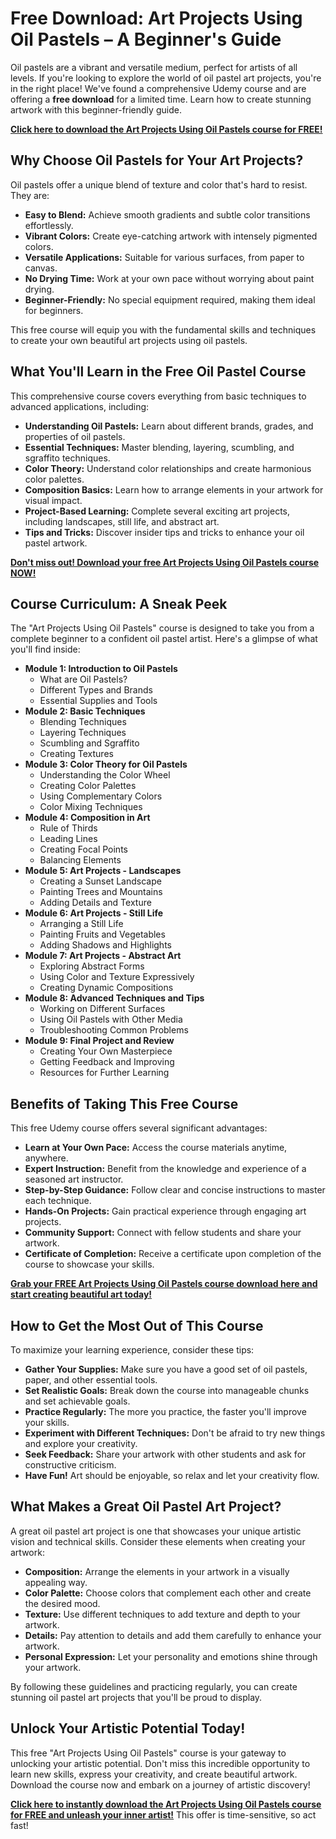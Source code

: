 # Free Download: Art Projects Using Oil Pastels – A Beginner's Guide

Oil pastels are a vibrant and versatile medium, perfect for artists of all levels. If you're looking to explore the world of oil pastel art projects, you're in the right place! We've found a comprehensive Udemy course and are offering a **free download** for a limited time. Learn how to create stunning artwork with this beginner-friendly guide.

[**Click here to download the Art Projects Using Oil Pastels course for FREE!**](https://udemywork.com/art-projects-using-oil-pastels)

## Why Choose Oil Pastels for Your Art Projects?

Oil pastels offer a unique blend of texture and color that's hard to resist. They are:

*   **Easy to Blend:** Achieve smooth gradients and subtle color transitions effortlessly.
*   **Vibrant Colors:** Create eye-catching artwork with intensely pigmented colors.
*   **Versatile Applications:** Suitable for various surfaces, from paper to canvas.
*   **No Drying Time:** Work at your own pace without worrying about paint drying.
*   **Beginner-Friendly:** No special equipment required, making them ideal for beginners.

This free course will equip you with the fundamental skills and techniques to create your own beautiful art projects using oil pastels.

## What You'll Learn in the Free Oil Pastel Course

This comprehensive course covers everything from basic techniques to advanced applications, including:

*   **Understanding Oil Pastels:** Learn about different brands, grades, and properties of oil pastels.
*   **Essential Techniques:** Master blending, layering, scumbling, and sgraffito techniques.
*   **Color Theory:** Understand color relationships and create harmonious color palettes.
*   **Composition Basics:** Learn how to arrange elements in your artwork for visual impact.
*   **Project-Based Learning:** Complete several exciting art projects, including landscapes, still life, and abstract art.
*   **Tips and Tricks:** Discover insider tips and tricks to enhance your oil pastel artwork.

[**Don't miss out! Download your free Art Projects Using Oil Pastels course NOW!**](https://udemywork.com/art-projects-using-oil-pastels)

## Course Curriculum: A Sneak Peek

The "Art Projects Using Oil Pastels" course is designed to take you from a complete beginner to a confident oil pastel artist. Here's a glimpse of what you'll find inside:

*   **Module 1: Introduction to Oil Pastels**
    *   What are Oil Pastels?
    *   Different Types and Brands
    *   Essential Supplies and Tools
*   **Module 2: Basic Techniques**
    *   Blending Techniques
    *   Layering Techniques
    *   Scumbling and Sgraffito
    *   Creating Textures
*   **Module 3: Color Theory for Oil Pastels**
    *   Understanding the Color Wheel
    *   Creating Color Palettes
    *   Using Complementary Colors
    *   Color Mixing Techniques
*   **Module 4: Composition in Art**
    *   Rule of Thirds
    *   Leading Lines
    *   Creating Focal Points
    *   Balancing Elements
*   **Module 5: Art Projects - Landscapes**
    *   Creating a Sunset Landscape
    *   Painting Trees and Mountains
    *   Adding Details and Texture
*   **Module 6: Art Projects - Still Life**
    *   Arranging a Still Life
    *   Painting Fruits and Vegetables
    *   Adding Shadows and Highlights
*   **Module 7: Art Projects - Abstract Art**
    *   Exploring Abstract Forms
    *   Using Color and Texture Expressively
    *   Creating Dynamic Compositions
*   **Module 8: Advanced Techniques and Tips**
    *   Working on Different Surfaces
    *   Using Oil Pastels with Other Media
    *   Troubleshooting Common Problems
*   **Module 9: Final Project and Review**
    *   Creating Your Own Masterpiece
    *   Getting Feedback and Improving
    *   Resources for Further Learning

## Benefits of Taking This Free Course

This free Udemy course offers several significant advantages:

*   **Learn at Your Own Pace:** Access the course materials anytime, anywhere.
*   **Expert Instruction:** Benefit from the knowledge and experience of a seasoned art instructor.
*   **Step-by-Step Guidance:** Follow clear and concise instructions to master each technique.
*   **Hands-On Projects:** Gain practical experience through engaging art projects.
*   **Community Support:** Connect with fellow students and share your artwork.
*   **Certificate of Completion:** Receive a certificate upon completion of the course to showcase your skills.

[**Grab your FREE Art Projects Using Oil Pastels course download here and start creating beautiful art today!**](https://udemywork.com/art-projects-using-oil-pastels)

## How to Get the Most Out of This Course

To maximize your learning experience, consider these tips:

*   **Gather Your Supplies:** Make sure you have a good set of oil pastels, paper, and other essential tools.
*   **Set Realistic Goals:** Break down the course into manageable chunks and set achievable goals.
*   **Practice Regularly:** The more you practice, the faster you'll improve your skills.
*   **Experiment with Different Techniques:** Don't be afraid to try new things and explore your creativity.
*   **Seek Feedback:** Share your artwork with other students and ask for constructive criticism.
*   **Have Fun!** Art should be enjoyable, so relax and let your creativity flow.

## What Makes a Great Oil Pastel Art Project?

A great oil pastel art project is one that showcases your unique artistic vision and technical skills. Consider these elements when creating your artwork:

*   **Composition:** Arrange the elements in your artwork in a visually appealing way.
*   **Color Palette:** Choose colors that complement each other and create the desired mood.
*   **Texture:** Use different techniques to add texture and depth to your artwork.
*   **Details:** Pay attention to details and add them carefully to enhance your artwork.
*   **Personal Expression:** Let your personality and emotions shine through your artwork.

By following these guidelines and practicing regularly, you can create stunning oil pastel art projects that you'll be proud to display.

## Unlock Your Artistic Potential Today!

This free "Art Projects Using Oil Pastels" course is your gateway to unlocking your artistic potential. Don't miss this incredible opportunity to learn new skills, express your creativity, and create beautiful artwork. Download the course now and embark on a journey of artistic discovery!

[**Click here to instantly download the Art Projects Using Oil Pastels course for FREE and unleash your inner artist!**](https://udemywork.com/art-projects-using-oil-pastels) This offer is time-sensitive, so act fast!
